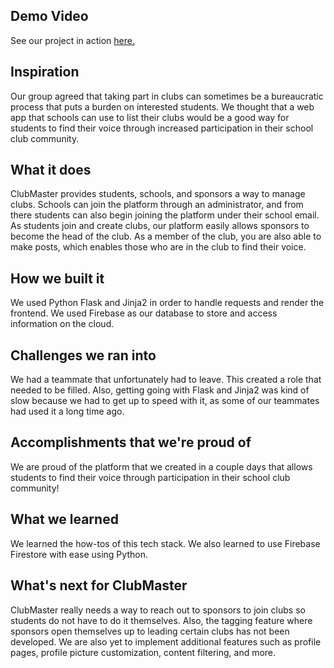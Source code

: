 ## Demo Video
See our project in action [here.](https://www.youtube.com/watch?v=bGyHvDYfs8Y)

## Inspiration
Our group agreed that taking part in clubs can sometimes be a bureaucratic process that puts a burden on  interested students. We thought that a web app that schools can use to list their clubs would be a good way for students to find their voice through increased participation in their school club community.

## What it does
ClubMaster provides students, schools, and sponsors a way to manage clubs. Schools can join the platform through an administrator, and from there students can also begin joining the platform under their school email. As students join and create clubs, our platform easily allows sponsors to become the head of the club. As a member of the club, you are also able to make posts, which enables those who are in the club to find their voice.

## How we built it
We used Python Flask and Jinja2 in order to handle requests and render the frontend. We used Firebase  as our database to store and access information on the cloud.

## Challenges we ran into
We had a teammate that unfortunately had to leave. This created a role that needed to be filled. Also, getting going with Flask and Jinja2 was kind of slow because we had to get up to speed with it, as some of our teammates had used it a long time ago.

## Accomplishments that we're proud of
We are proud of the platform that we created in a couple days that allows students to find their voice through participation in their school club community!

## What we learned
We learned the how-tos of this tech stack. We also learned to use Firebase Firestore with ease using Python.

## What's next for ClubMaster
ClubMaster really needs a way to reach out to sponsors to join clubs so students do not have to do it themselves. Also, the tagging feature where sponsors open themselves up to leading certain clubs has not been developed. We are also yet to implement additional features such as profile pages, profile picture customization, content filtering, and more.
